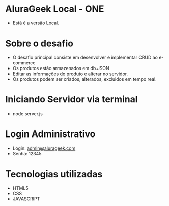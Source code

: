 #  AluraGeek Local - ONE

- Está é a versão Local.
  
# Sobre o desafio
- O desafio principal consiste em desenvolver e implementar CRUD ao e-commerce
- Os produtos estão armazenados em db.JSON  
- Editar as informações do produto e alterar no servidor.
- Os produtos podem ser criados, alterados, excluidos em tempo real.

# Iniciando Servidor via terminal
- node server.js 

# Login Administrativo
- Login: admin@alurageek.com
- Senha: 12345

# Tecnologias utilizadas
- HTML5 
- CSS 
- JAVASCRIPT


